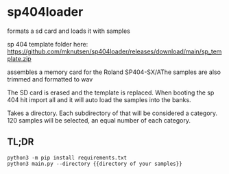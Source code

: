 # sp404loader
formats a sd card and loads it with samples

sp 404 template folder here: https://github.com/mknutsen/sp404loader/releases/download/main/sp_template.zip

assembles a memory card for the Roland SP404-SX/AThe samples are also trimmed and formatted to wav

The SD card is erased and the template is replaced. When booting the sp 404 hit import all and it will auto load the samples into the banks.

Takes a directory. Each subdirectory of that will be considered a category. 120 samples will be selected, an equal number of each category.

## TL;DR
```
python3 -m pip install requirements.txt
python3 main.py --directory {{directory of your samples}}
```
